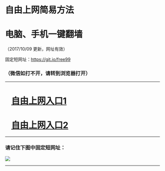 ﻿# 自由上网简易方法

# 电脑、手机一键翻墙

（2017/10/09 更新，网址有效）

固定短网址：https://git.io/free99

### （微信如打不开，请转到浏览器打开）


***





# &nbsp;&nbsp; <a href="http://ft3273230567.fwq-tz-1001.info/fwqtz01.html?t=10090019147 " target="_blank">自由上网入口1</a>
# &nbsp;&nbsp; <a href="http://ft204772875.fwq-tz-1002.info/fwqtz02.html?t=100900129424 " target="_blank">自由上网入口2</a>
***

### 请记住下图中固定短网址：

<img src="https://s3-us-west-2.amazonaws.com/fwq-1001/yjfq-20170905okok.png" /> 


***

